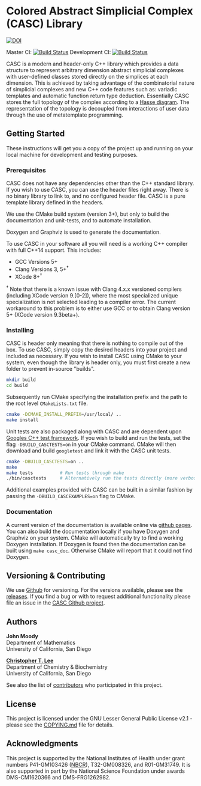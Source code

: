 # Colored Abstract Simplicial Complex (CASC) Library
[![DOI](https://zenodo.org/badge/121550288.svg)](https://zenodo.org/badge/latestdoi/121550288)

Master CI: [![Build Status](https://travis-ci.com/ctlee/casc.svg?branch=master)](https://travis-ci.com/ctlee/casc) 
Development CI: [![Build Status](https://travis-ci.com/ctlee/casc.svg?branch=development)](https://travis-ci.com/ctlee/casc)

CASC is a modern and header-only C++ library which provides a data structure 
to represent arbitrary dimension abstract simplicial complexes with user-defined classes stored directly on the simplices at each dimension.
This is achieved by taking advantage of the combinatorial nature of simplicial complexes and new C++ code features such as: variadic templates and automatic function return type deduction.
Essentially CASC stores the full topology of the complex according to a [Hasse diagram](https://en.wikipedia.org/wiki/Hasse_diagram).
The representation of the topology is decoupled from interactions of user data through the use of metatemplate programming.

## Getting Started
These instructions will get you a copy of the project up and running on your local machine for development and testing purposes.

### Prerequisites
CASC does not have any dependencies other than the C++ standard library.
If you wish to use CASC, you can use the header files right away.
There is no binary library to link to, and no configured header file.
CASC is a pure template library defined in the headers.

We use the CMake build system (version 3+), but only to build the documentation and unit-tests, and to automate installation. 

Doxygen and Graphviz is used to generate the documentation.

To use CASC in your software all you will need is a working C++ compiler with full C++14 support.
This includes:
- GCC Versions 5+
- Clang Versions 3, 5+<sup>†</sup>
- XCode 8+<sup>†</sup>

<sup>†</sup> Note that there is a known issue with Clang 4.x.x versioned compilers (including XCode version 9.[0-2]), where the most specialized unique specialization is not selected leading to a compiler error. 
The current workaround to this problem is to either use GCC or to obtain Clang version 5+ (XCode version 9.3beta+).

### Installing
CASC is header only meaning that there is nothing to compile out of the box.
To use CASC, simply copy the desired headers into your project and included as necessary.
If you wish to install CASC using CMake to your system, even though the library is header only, you must first create a new folder to prevent in-source "builds".
```bash
mkdir build
cd build
```
Subsequently run CMake specifying the installation prefix and the path to the root level `CMakeLists.txt` file. 
```bash 
cmake -DCMAKE_INSTALL_PREFIX=/usr/local/ ..
make install
```
Unit tests are also packaged along with CASC and are dependent upon [Googles C++ test framework](https://github.com/google/googletest).
If you wish to build and run the tests, set the flag `-DBUILD_CASCTESTS=on` in your CMake command.
CMake will then download and build `googletest` and link it with the CASC unit tests.
```bash
cmake -DBUILD_CASCTESTS=on ..
make
make tests  		# Run tests through make
./bin/casctests 	# Alternatively run the tests directly (more verbose)
```
Additional examples provided with CASC can be built in a similar fashion by passing the `-DBUILD_CASCEXAMPLES=on` flag to CMake.

### Documentation
A current version of the documentation is available online via [github pages](https://ctlee.github.io/casc). 
You can also build the documentation locally if you have Doxygen and Graphviz on your system.
CMake will automatically try to find a working Doxygen installation.
If Doxygen is found then the documentation can be built using `make casc_doc`. 
Otherwise CMake will report that it could not find Doxygen.

## Versioning & Contributing
We use [Github](https://github.com/ctlee/CASC) for versioning. 
For the versions available, please see the [releases](https://github.com/ctlee/CASC/releases/). 
If you find a bug or with to request additional functionality please file an issue in the [CASC Github project](https://github.com/ctlee/CASC/issues).

## Authors
**John Moody**  
Department of Mathematics  
University of California, San Diego  

**[Christopher T. Lee](https://github.com/ctlee)**  
Department of Chemistry & Biochemistry  
University of California, San Diego  

See also the list of [contributors](https://github.com/ctlee/CASC/contributors) who participated in this project.

## License
This project is licensed under the GNU Lesser General Public License v2.1 - 
please see the [COPYING.md](COPYING.md) file for details.

## Acknowledgments
This project is supported by the National Institutes of Health under grant numbers P41-GM103426 ([NBCR](http://nbcr.ucsd.edu/)), T32-GM008326, and R01-GM31749. 
It is also supported in part by the National Science Foundation under awards DMS-CM1620366 and DMS-FRG1262982.
